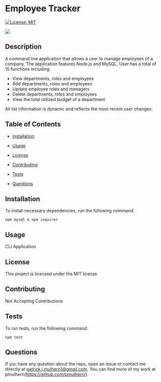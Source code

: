 # Employee Tracker

[![License: MIT](https://img.shields.io/badge/License-MIT-yellow.svg)](https://opensource.org/licenses/MIT)

![](./demo.gif)

## Description

A command line application that allows a user to manage employees of a company.  The application features Node.js and MySQL. User has a total of 15 functions including:

*	View departments, roles and employees
*	Add departments, roles and employees
*	Update employee roles and managers
*	Delete departments, roles and employees
*	View the total utilized budget of a department

All list information is dynamic and reflects the most recent user changes. 



## Table of Contents

* [Installation](#installation)

* [Usage](#usage)

* [License](#license)

* [Contributing](#contributing)

* [Tests](#tests)

* [Questions](#questions)

## Installation

To install necessary dependencies, run the following command:

```
npm mysql & npm inquirer
```

## Usage

CLI Application

## License

This project is licensed under the MIT license

## Contributing

Not Accepting Contributions

## Tests

To run tests, run the following command:

```
npm test
```

## Questions

If you have any question about the repo, open an issue or contact me directly at patrick.j.mulhern1@gmail.com. You can find more of my work at pmulhern(https://github.com/pmulhern/).
